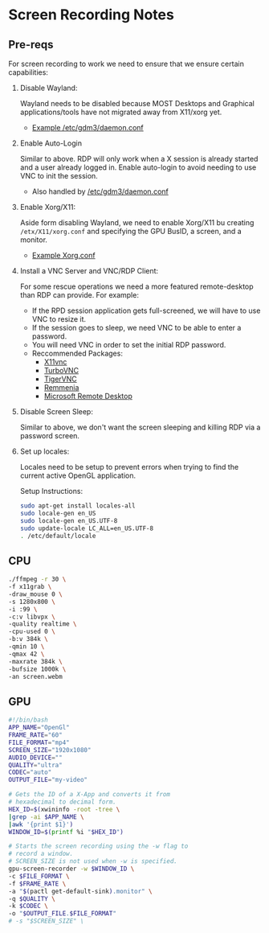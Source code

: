 # Screen Recording Notes


## Pre-reqs

For screen recording to work we need to ensure that we ensure certain capabilities:

1. Disable Wayland:

    Wayland needs to be disabled because MOST Desktops and Graphical applications/tools have not migrated away from X11/xorg yet.

    - [Example /etc/gdm3/daemon.conf](https://github.com/cloudymax/Scrap-Metal/blob/main/virtual-machines/qemu/configs/gdm3.custom)

2. Enable Auto-Login

    Similar to above. RDP will only work when a X session is already started and a user already logged in. Enable auto-login to avoid needing to use VNC to init the session.

    - Also handled by [/etc/gdm3/daemon.conf](https://github.com/cloudymax/Scrap-Metal/blob/main/virtual-machines/qemu/configs/gdm3.custom)

3. Enable Xorg/X11:

    Aside form disabling Wayland, we need to enable Xorg/X11 bu creating `/etx/X11/xorg.conf` and specifying the GPU BusID, a screen, and a monitor.

    - [Example Xorg.conf](https://github.com/cloudymax/Scrap-Metal/blob/main/virtual-machines/qemu/configs/xorg.conf)

4. Install a VNC Server and VNC/RDP Client:

    For some rescue operations we need a more featured remote-desktop than RDP can provide. For example:
    - If the RPD session application gets full-screened, we will have to use VNC to resize it.
    - If the session goes to sleep, we need VNC to be able to enter a password.
    - You will need VNC in order to set the initial RDP password.
    - Reccommended Packages:
        - [X11vnc]()
        - [TurboVNC]()
        - [TigerVNC]()
        - [Remmenia]()
        - [Microsoft Remote Desktop]()

5. Disable Screen Sleep:

    Similar to above, we don't want the screen sleeping and killing RDP via a password screen.

6. Set up locales:

    Locales need to be setup to prevent errors when trying to find the current active OpenGL application.

    Setup Instructions:

    ```bash
    sudo apt-get install locales-all
    sudo locale-gen en_US
    sudo locale-gen en_US.UTF-8
    sudo update-locale LC_ALL=en_US.UTF-8
    . /etc/default/locale
    ```

## CPU

```bash
./ffmpeg -r 30 \
-f x11grab \
-draw_mouse 0 \
-s 1280x800 \
-i :99 \
-c:v libvpx \
-quality realtime \
-cpu-used 0 \
-b:v 384k \
-qmin 10 \
-qmax 42 \
-maxrate 384k \
-bufsize 1000k \
-an screen.webm
```

## GPU

```bash
#!/bin/bash
APP_NAME="OpenGl"
FRAME_RATE="60"
FILE_FORMAT="mp4"
SCREEN_SIZE="1920x1080"
AUDIO_DEVICE=""
QUALITY="ultra"
CODEC="auto"
OUTPUT_FILE="my-video"

# Gets the ID of a X-App and converts it from
# hexadecimal to decimal form.
HEX_ID=$(xwininfo -root -tree \
|grep -ai $APP_NAME \
|awk '{print $1}')
WINDOW_ID=$(printf %i "$HEX_ID")

# Starts the screen recording using the -w flag to
# record a window.
# SCREEN_SIZE is not used when -w is specified.
gpu-screen-recorder -w $WINDOW_ID \
-c $FILE_FORMAT \
-f $FRAME_RATE \
-a "$(pactl get-default-sink).monitor" \
-q $QUALITY \
-k $CODEC \
-o "$OUTPUT_FILE.$FILE_FORMAT"
# -s "$SCREEN_SIZE" \
```
